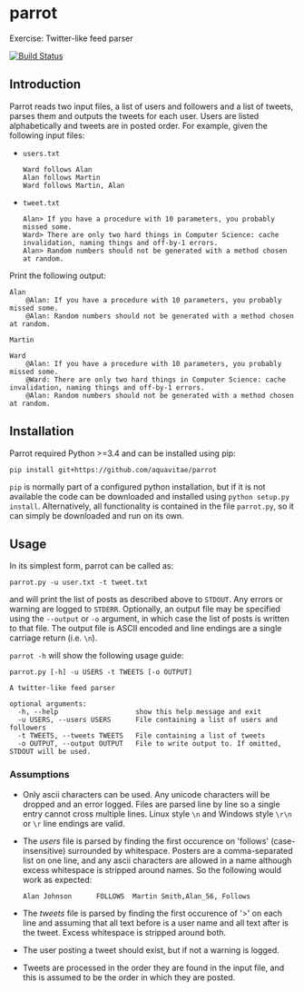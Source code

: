 # parrot
Exercise: Twitter-like feed parser

[![Build Status](https://travis-ci.org/aquavitae/parrot.svg?branch=master)](https://travis-ci.org/aquavitae/parrot)

## Introduction

Parrot reads two input files, a list of users and followers and a list of
tweets, parses them and outputs the tweets for each user.  Users are listed
alphabetically and tweets are in posted order.  For example, given the
following input files:

* `users.txt`

  ```
  Ward follows Alan
  Alan follows Martin
  Ward follows Martin, Alan
  ```
  
* `tweet.txt`

  ```
  Alan> If you have a procedure with 10 parameters, you probably missed some.
  Ward> There are only two hard things in Computer Science: cache invalidation, naming things and off-by-1 errors.
  Alan> Random numbers should not be generated with a method chosen at random.
  ```

Print the following output:

  ```
  Alan
      @Alan: If you have a procedure with 10 parameters, you probably missed some.
      @Alan: Random numbers should not be generated with a method chosen at random.

  Martin

  Ward
      @Alan: If you have a procedure with 10 parameters, you probably missed some.
      @Ward: There are only two hard things in Computer Science: cache invalidation, naming things and off-by-1 errors.
      @Alan: Random numbers should not be generated with a method chosen at random.​

  ```
  
## Installation

Parrot required Python >=3.4 and can be installed using pip:

    pip install git+https://github.com/aquavitae/parrot

`pip` is normally part of a configured python installation, but if it is not available the code can be downloaded and installed using `python setup.py install`.  Alternatively, all functionality is contained in the file `parrot.py`, so it can simply be downloaded and run on its own.

## Usage

In its simplest form, parrot can be called as:
    
    parrot.py -u user.txt -t tweet.txt

and will print the list of posts as described above to `STDOUT`. Any errors or warning are logged to `STDERR`. Optionally, an output file may be specified using the `--output` or `-o` argument, in which case the list of posts is written to that file.  The output file is ASCII encoded and line endings are a single carriage return (i.e. `\n`).
    
`parrot -h` will show the following usage guide:

    parrot.py [-h] -u USERS -t TWEETS [-o OUTPUT]

    A twitter-like feed parser

    optional arguments:
      -h, --help                   show this help message and exit
      -u USERS, --users USERS      File containing a list of users and followers
      -t TWEETS, --tweets TWEETS   File containing a list of tweets
      -o OUTPUT, --output OUTPUT   File to write output to. If omitted, STDOUT will be used.

### Assumptions

* Only ascii characters can be used.  Any unicode characters will be dropped
  and an error logged.  Files are parsed line by line so a single entry
  cannot cross multiple lines.  Linux style `\n` and Windows style `\r\n`
  or `\r` line endings are valid.

* The *users* file is parsed by finding the first occurence on 'follows'
  (case-insensitive) surrounded by whitespace.  Posters are a comma-separated
  list on one line, and any ascii characters are allowed in a name although
  excess whitespace is stripped around names.  So the following would work
  as expected:

      Alan Johnson      FOLLOWS  Martin Smith,Alan_56, Follows

* The *tweets* file is parsed by finding the first occurence of '>' on each
  line and assuming that all text before is a user name and all text after
  is the tweet.  Excess whitespace is stripped around both.

* The user posting a tweet should exist, but if not a warning is logged.

* Tweets are processed in the order they are found in the input file, and
  this is assumed to be the order in which they are posted.
